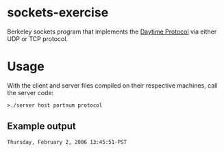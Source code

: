 # sockets-exercise
Berkeley sockets program that implements the [Daytime Protocol](https://en.wikipedia.org/wiki/Daytime_Protocol) via either UDP or TCP protocol.

# Usage
With the client and server files compiled on their respective machines, call the server code:

```
>./server host portnum protocol
```

## Example output
```
Thursday, February 2, 2006 13:45:51-PST
```

